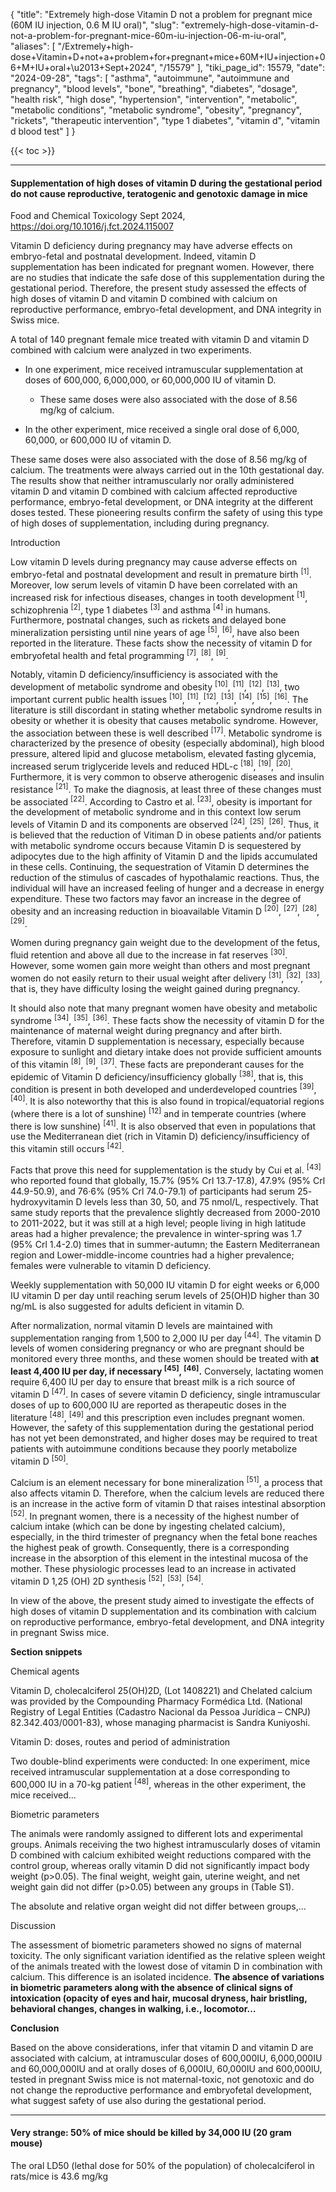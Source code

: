 {
    "title": "Extremely high-dose Vitamin D not a problem for pregnant mice (60M IU injection, 0.6 M IU oral)",
    "slug": "extremely-high-dose-vitamin-d-not-a-problem-for-pregnant-mice-60m-iu-injection-06-m-iu-oral",
    "aliases": [
        "/Extremely+high-dose+Vitamin+D+not+a+problem+for+pregnant+mice+60M+IU+injection+06+M+IU+oral+\u2013+Sept+2024",
        "/15579"
    ],
    "tiki_page_id": 15579,
    "date": "2024-09-28",
    "tags": [
        "asthma",
        "autoimmune",
        "autoimmune and pregnancy",
        "blood levels",
        "bone",
        "breathing",
        "diabetes",
        "dosage",
        "health risk",
        "high dose",
        "hypertension",
        "intervention",
        "metabolic",
        "metabolic conditions",
        "metabolic syndrome",
        "obesity",
        "pregnancy",
        "rickets",
        "therapeutic intervention",
        "type 1 diabetes",
        "vitamin d",
        "vitamin d blood test"
    ]
}


{{< toc >}}

---

#### Supplementation of high doses of vitamin D during the gestational period do not cause reproductive, teratogenic and genotoxic damage in mice

Food and Chemical Toxicology Sept 2024, https://doi.org/10.1016/j.fct.2024.115007

Vitamin D deficiency during pregnancy may have adverse effects on embryo-fetal and postnatal development. Indeed, vitamin D supplementation has been indicated for pregnant women. However, there are no studies that indicate the safe dose of this supplementation during the gestational period. Therefore, the present study assessed the effects of high doses of vitamin D and vitamin D combined with calcium on reproductive performance, embryo-fetal development, and DNA integrity in Swiss mice. 

A total of 140 pregnant female mice treated with vitamin D and vitamin D combined with calcium were analyzed in two experiments.

* In one experiment, mice received intramuscular supplementation at doses of 600,000, 6,000,000, or 60,000,000 IU of vitamin D. 

   * These same doses were also associated with the dose of 8.56 mg/kg of calcium. 

* In the other experiment, mice received a single oral dose of 6,000, 60,000, or 600,000 IU of vitamin D. 

These same doses were also associated with the dose of 8.56 mg/kg of calcium. The treatments were always carried out in the 10th gestational day. The results show that neither intramuscularly nor orally administered vitamin D and vitamin D combined with calcium affected reproductive performance, embryo-fetal development, or DNA integrity at the different doses tested. These pioneering results confirm the safety of using this type of high doses of supplementation, including during pregnancy.

Introduction

Low vitamin D levels during pregnancy may cause adverse effects on embryo-fetal and postnatal development and result in premature birth <sup>[1]</sup>. Moreover, low serum levels of vitamin D have been correlated with an increased risk for infectious diseases, changes in tooth development <sup>[1]</sup>, schizophrenia <sup>[2]</sup>, type 1 diabetes <sup>[3]</sup> and asthma <sup>[4]</sup> in humans. Furthermore, postnatal changes, such as rickets and delayed bone mineralization persisting until nine years of age <sup>[5]</sup>, <sup>[6]</sup>, have also been reported in the literature. These facts show the necessity of vitamin D for embryofetal health and fetal programming <sup>[7]</sup>, <sup>[8]</sup>, <sup>[9]</sup>.

Notably, vitamin D deficiency/insufficiency is associated with the development of metabolic syndrome and obesity <sup>[10]</sup>, <sup>[11]</sup>, <sup>[12]</sup>, <sup>[13]</sup>, two important current public health issues <sup>[10]</sup>, <sup>[11]</sup>, <sup>[12]</sup>, <sup>[13]</sup>, <sup>[14]</sup>, <sup>[15]</sup>, <sup>[16]</sup>. The literature is still discordant in stating whether metabolic syndrome results in obesity or whether it is obesity that causes metabolic syndrome. However, the association between these is well described <sup>[17]</sup>. Metabolic syndrome is characterized by the presence of obesity (especially abdominal), high blood pressure, altered lipid and glucose metabolism, elevated fasting glycemia, increased serum triglyceride levels and reduced HDL-c <sup>[18]</sup>, <sup>[19]</sup>, <sup>[20]</sup>. Furthermore, it is very common to observe atherogenic diseases and insulin resistance <sup>[21]</sup>. To make the diagnosis, at least three of these changes must be associated <sup>[22]</sup>. According to Castro et al. <sup>[23]</sup>, obesity is important for the development of metabolic syndrome and in this context low serum levels of Vitamin D and its components are observed <sup>[24]</sup>, <sup>[25]</sup>, <sup>[26]</sup>. Thus, it is believed that the reduction of Vitiman D in obese patients and/or patients with metabolic syndrome occurs because Vitamin D is sequestered by adipocytes due to the high affinity of Vitamin D and the lipids accumulated in these cells. Continuing, the sequestration of Vitamin D determines the reduction of the stimulus of cascades of hypothalamic reactions. Thus, the individual will have an increased feeling of hunger and a decrease in energy expenditure. These two factors may favor an increase in the degree of obesity and an increasing reduction in bioavailable Vitamin D <sup>[20]</sup>, <sup>[27]</sup>, <sup>[28]</sup>, <sup>[29]</sup>.

Women during pregnancy gain weight due to the development of the fetus, fluid retention and above all due to the increase in fat reserves <sup>[30]</sup>. However, some women gain more weight than others and most pregnant women do not easily return to their usual weight after delivery <sup>[31]</sup>, <sup>[32]</sup>, <sup>[33]</sup>, that is, they have difficulty losing the weight gained during pregnancy. 

It should also note that many pregnant women have obesity and metabolic syndrome <sup>[34]</sup>, <sup>[35]</sup>, <sup>[36]</sup>. These facts show the necessity of vitamin D for the maintenance of maternal weight during pregnancy and after birth. Therefore, vitamin D supplementation is necessary, especially because exposure to sunlight and dietary intake does not provide sufficient amounts of this vitamin <sup>[8]</sup>, <sup>[9]</sup>, <sup>[37]</sup>. These facts are preponderant causes for the epidemic of Vitamin D deficiency/insufficiency globally <sup>[38]</sup>, that is, this condition is present in both developed and underdeveloped countries <sup>[39]</sup>, <sup>[40]</sup>. It is also noteworthy that this is also found in tropical/equatorial regions (where there is a lot of sunshine) <sup>[12]</sup> and in temperate countries (where there is low sunshine) <sup>[41]</sup>. It is also observed that even in populations that use the Mediterranean diet (rich in Vitamin D) deficiency/insufficiency of this vitamin still occurs <sup>[42]</sup>. 

Facts that prove this need for supplementation is the study by Cui et al. <sup>[43]</sup> who reported found that globally, 15.7% (95% Crl 13.7-17.8), 47.9% (95% Crl 44.9-50.9), and 76·6% (95% Crl 74.0-79.1) of participants had serum 25- hydroxyvitamin D levels less than 30, 50, and 75 nmol/L, respectively. That same study reports that the prevalence slightly decreased from 2000-2010 to 2011-2022, but it was still at a high level; people living in high latitude areas had a higher prevalence; the prevalence in winter-spring was 1.7 (95% Crl 1.4-2.0) times that in summer-autumn; the Eastern Mediterranean region and Lower-middle-income countries had a higher prevalence; females were vulnerable to vitamin D deficiency. 

Weekly supplementation with 50,000 IU vitamin D for eight weeks or 6,000 IU vitamin D per day until reaching serum levels of 25(OH)D higher than 30 ng/mL is also suggested for adults deficient in vitamin D. 

After normalization, normal vitamin D levels are maintained with supplementation ranging from 1,500 to 2,000 IU per day <sup>[44]</sup>. The vitamin D levels of women considering pregnancy or who are pregnant should be monitored every three months, and these women should be treated with  **at least 4,400 IU per day, if necessary <sup>[45]</sup>, <sup>[46]</sup>.**  Conversely, lactating women require 6,400 IU per day to ensure that breast milk is a rich source of vitamin D <sup>[47]</sup>. In cases of severe vitamin D deficiency, single intramuscular doses of up to 600,000 IU are reported as therapeutic doses in the literature <sup>[48]</sup>, <sup>[49]</sup> and this prescription even includes pregnant women. However, the safety of this supplementation during the gestational period has not yet been demonstrated, and higher doses may be required to treat patients with autoimmune conditions because they poorly metabolize vitamin D <sup>[50]</sup>.

Calcium is an element necessary for bone mineralization <sup>[51]</sup>, a process that also affects vitamin D. Therefore, when the calcium levels are reduced there is an increase in the active form of vitamin D that raises intestinal absorption <sup>[52]</sup>. In pregnant women, there is a necessity of the highest number of calcium intake (which can be done by ingesting chelated calcium), especially, in the third trimester of pregnancy when the fetal bone reaches the highest peak of growth. Consequently, there is a corresponding increase in the absorption of this element in the intestinal mucosa of the mother. These physiologic processes lead to an increase in activated vitamin D 1,25 (OH) 2D synthesis <sup>[52]</sup>, <sup>[53]</sup>, <sup>[54]</sup>.

In view of the above, the present study aimed to investigate the effects of high doses of vitamin D supplementation and its combination with calcium on reproductive performance, embryo-fetal development, and DNA integrity in pregnant Swiss mice.

 **Section snippets** 

Chemical agents

Vitamin D, cholecalciferol 25(OH)2D, (Lot 1408221) and Chelated calcium was provided by the Compounding Pharmacy Formédica Ltd. (National Registry of Legal Entities (Cadastro Nacional da Pessoa Jurídica – CNPJ) 82.342.403/0001-83), whose managing pharmacist is Sandra Kuniyoshi.

Vitamin D: doses, routes and period of administration

Two double-blind experiments were conducted: In one experiment, mice received intramuscular supplementation at a dose corresponding to 600,000 IU in a 70-kg patient <sup>[48]</sup>, whereas in the other experiment, the mice received…

Biometric parameters

The animals were randomly assigned to different lots and experimental groups. Animals receiving the two highest intramuscularly doses of vitamin D combined with calcium exhibited weight reductions compared with the control group, whereas orally vitamin D did not significantly impact body weight (p>0.05). The final weight, weight gain, uterine weight, and net weight gain did not differ (p>0.05) between any groups in (Table S1).

The absolute and relative organ weight did not differ between groups,…

Discussion

The assessment of biometric parameters showed no signs of maternal toxicity. The only significant variation identified as the relative spleen weight of the animals treated with the lowest dose of vitamin D in combination with calcium. This difference is an isolated incidence.  **The absence of variations in biometric parameters along with the absence of clinical signs of intoxication (opacity of eyes and hair, mucosal dryness, hair bristling, behavioral changes, changes in walking, i.e., locomotor…** 

 **Conclusion** 

Based on the above considerations, infer that vitamin D and vitamin D are associated with calcium, at intramuscular doses of 600,000IU, 6,000,000IU and 60,000,000IU and at orally doses of 6,000IU, 60,000IU and 600,000IU, tested in pregnant Swiss mice is not maternal-toxic, not genotoxic and do not change the reproductive performance and embryofetal development, what suggest safety of use also during the gestational period.

---

#### Very strange: 50% of mice should be killed by 34,000 IU (20 gram mouse)

The oral LD50 (lethal dose for 50% of the population) of cholecalciferol in rats/mice is 43.6 mg/kg